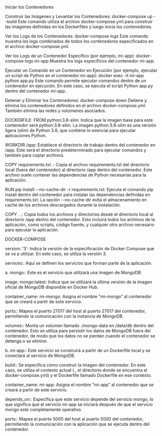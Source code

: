 Iniciar los Contenedores

Construir las Imágenes y Levantar los Contenedores:
docker-compose up --build
Este comando utiliza el archivo docker-compose.yml para construir las imágenes definidas en los Dockerfiles y luego inicia los contenedores.

Ver los Logs de los Contenedores:
docker-compose logs
Este comando muestra los logs combinados de todos los contenedores especificados en el archivo docker-compose.yml.

Ver los Logs de un Contenedor Específico (por ejemplo, mi-app):
docker-compose logs mi-app
Muestra los logs específicos del contenedor mi-app.

Ejecutar un Comando en un Contenedor en Ejecución (por ejemplo, ejecutar un script de Python en el contenedor mi-app):
docker exec -it mi-app python app.py
Este comando permite ejecutar comandos dentro de un contenedor en ejecución. En este caso, se ejecuta el script Python app.py dentro del contenedor mi-app.

Detener y Eliminar los Contenedores:
docker-compose down
Detiene y elimina los contenedores definidos en el archivo docker-compose.yml. También elimina las redes y volúmenes asociados.

DOCKERFILE:
FROM python:3.8-slim: Indica que la imagen base para este contenedor será python:3.8-slim. La imagen python:3.8-slim es una versión ligera (slim) de Python 3.8, que contiene lo esencial para ejecutar aplicaciones Python.

WORKDIR /app: Establece el directorio de trabajo dentro del contenedor en /app. Este será el directorio predeterminado para ejecutar comandos y también para copiar archivos.

COPY requirements.txt .: Copia el archivo requirements.txt del directorio local (fuera del contenedor) al directorio /app dentro del contenedor. Este archivo suele contener las dependencias de Python necesarias para la aplicación.

RUN pip install --no-cache-dir -r requirements.txt: Ejecuta el comando pip install dentro del contenedor para instalar las dependencias definidas en requirements.txt. La opción --no-cache-dir evita el almacenamiento en caché de los archivos descargados durante la instalación.

COPY . .: Copia todos los archivos y directorios desde el directorio local al directorio /app dentro del contenedor. Esto incluirá todos los archivos de la aplicación, como scripts, código fuente, y cualquier otro archivo necesario para ejecutar la aplicación.

DOCKER-COMPOSE

version: '3': Indica la versión de la especificación de Docker Compose que se va a utilizar. En este caso, se utiliza la versión 3.

services:: Aquí se definen los servicios que forman parte de la aplicación.

a. mongo:: Este es el servicio que utilizará una imagen de MongoDB.

image: mongo:latest: Indica que se utilizará la última versión de la imagen oficial de MongoDB disponible en Docker Hub.

container_name: mi-mongo: Asigna el nombre "mi-mongo" al contenedor que se creará a partir de este servicio.

ports:: Mapea el puerto 27017 del host al puerto 27017 del contenedor, permitiendo la comunicación con la instancia de MongoDB.

volumes:: Monta un volumen llamado ./mongo-data en /data/db dentro del contenedor. Esto se utiliza para persistir los datos de MongoDB fuera del contenedor, de modo que los datos no se pierdan cuando el contenedor se detenga o se elimine.

b. mi-app:: Este servicio se construirá a partir de un Dockerfile local y se conectará al servicio de MongoDB.

build:: Se especifica cómo construir la imagen del contenedor. En este caso, se utiliza el contexto actual (., el directorio donde se encuentra el docker-compose.yml) y el Dockerfile llamado Dockerfile en ese contexto.

container_name: mi-app: Asigna el nombre "mi-app" al contenedor que se creará a partir de este servicio.

depends_on:: Especifica que este servicio depende del servicio mongo, lo que significa que el servicio mi-app se iniciará después de que el servicio mongo esté completamente operativo.

ports:: Mapea el puerto 5000 del host al puerto 5000 del contenedor, permitiendo la comunicación con la aplicación que se ejecuta dentro del contenedor.
